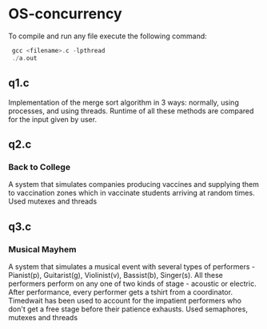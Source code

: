 # OS-concurrency

To compile and run any file execute the following command:

```c
 gcc <filename>.c -lpthread
 ./a.out
```

## q1.c
Implementation of the merge sort algorithm in 3 ways: normally, using processes, and using threads. Runtime of all these methods are compared for the input given by user. 

## q2.c
### Back to College
A system that simulates companies producing vaccines and supplying them to vaccination zones which in vaccinate students arriving at random times.
Used mutexes and threads

## q3.c
### Musical Mayhem
A system that simulates a musical event with several types of performers - Pianist(p), Guitarist(g), Violinist(v), Bassist(b), Singer(s). All these performers perform on any one of two kinds of stage - acoustic or electric. After performance, every performer gets a tshirt from a coordinator. Timedwait has been used to account for the impatient performers who don't get a free stage before their patience exhausts.
Used semaphores, mutexes and threads
